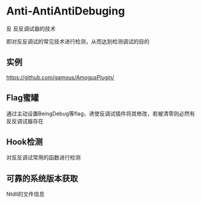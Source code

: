 # Anti-AntiAntiDebuging

反 反反调试器的技术

即对反反调试的常见技术进行检测，从而达到检测调试的目的

## 实例

https://github.com/gamous/AmogusPlugin/



## Flag蜜罐

通过主动设置BeingDebug等flag，诱使反调试插件将其修改，若被清零则必然有反反调试器存在



## Hook检测

对反反调试常用的函数进行检测



## 可靠的系统版本获取

Ntdll的文件信息
